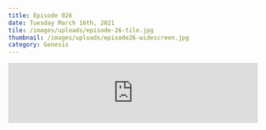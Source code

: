```yaml
---
title: Episode 026
date: Tuesday March 16th, 2021
tile: /images/uploads/episode-26-tile.jpg
thumbnail: /images/uploads/episode26-widescreen.jpg
category: Genesis
---
```

<iframe title="0026 - Brave new world" height="122" width="100%" style="border: none;" scrolling="no" data-name="pb-iframe-player" src="https://www.podbean.com/media/player/tttf3-fdab71?from=pb6admin&download=1&version=1&auto=0&share=1&download=1&rtl=0&fonts=Helvetica&skin=1&pfauth=&btn-skin=107"></iframe>